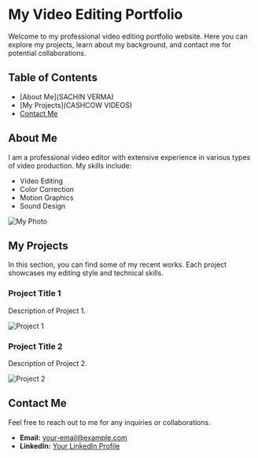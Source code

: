 # My Video Editing Portfolio

Welcome to my professional video editing portfolio website. Here you can explore my projects, learn about my background, and contact me for potential collaborations.

## Table of Contents

- [About Me](SACHIN VERMA)
- [My Projects](CASHCOW VIDEOS)
- [Contact Me](8103523875)

## About Me

I am a professional video editor with extensive experience in various types of video production. My skills include:

- Video Editing
- Color Correction
- Motion Graphics
- Sound Design

![My Photo](https://www.instagram.com/p/CVGPNLJBx46/?utm_source=ig_web_copy_link&igsh=MzRlODBiNWFlZA==)

## My Projects

In this section, you can find some of my recent works. Each project showcases my editing style and technical skills.

### Project Title 1

Description of Project 1.

![Project 1](path/to/project1-thumbnail.jpg)

### Project Title 2

Description of Project 2.

![Project 2](path/to/project2-thumbnail.jpg)

<!-- Add more projects as needed -->

## Contact Me

Feel free to reach out to me for any inquiries or collaborations.

- **Email:** [your-email@example.com](onebrainfilms@gmail.com)
- **LinkedIn:** [Your LinkedIn Profile](https://www.linkedin.com/in/your-profile)


